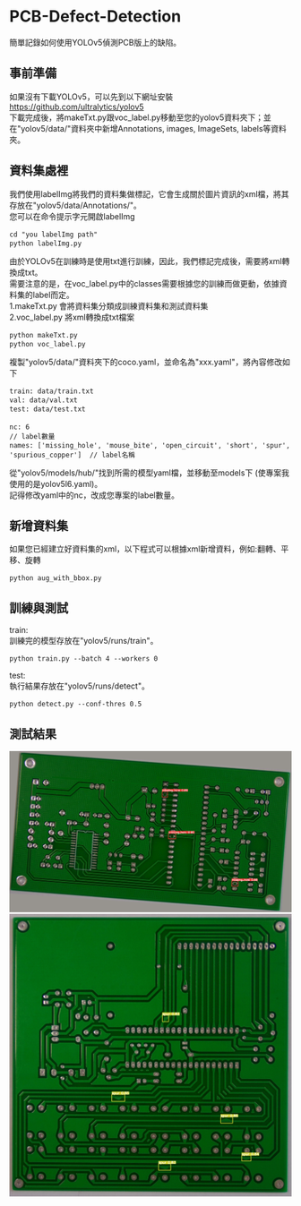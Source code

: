 # PCB-Defect-Detection

簡單記錄如何使用YOLOv5偵測PCB版上的缺陷。
## 事前準備
如果沒有下載YOLOv5，可以先到以下網址安裝\
https://github.com/ultralytics/yolov5 \
下載完成後，將makeTxt.py跟voc_label.py移動至您的yolov5資料夾下；並在"yolov5/data/"資料夾中新增Annotations, images, ImageSets, labels等資料夾。

## 資料集處裡
我們使用labelImg將我們的資料集做標記，它會生成關於圖片資訊的xml檔，將其存放在"yolov5/data/Annotations/"。\
您可以在命令提示字元開啟labelImg
```
cd "you labelImg path"
python labelImg.py
```
由於YOLOv5在訓練時是使用txt進行訓練，因此，我們標記完成後，需要將xml轉換成txt。\
需要注意的是，在voc_label.py中的classes需要根據您的訓練而做更動，依據資料集的label而定。\
1.makeTxt.py 會將資料集分類成訓練資料集和測試資料集\
2.voc_label.py 將xml轉換成txt檔案
```
python makeTxt.py
python voc_label.py
```

複製"yolov5/data/"資料夾下的coco.yaml，並命名為"xxx.yaml"，將內容修改如下
```
train: data/train.txt
val: data/val.txt
test: data/test.txt

nc: 6                                                                                      // label數量
names: ['missing_hole', 'mouse_bite', 'open_circuit', 'short', 'spur', 'spurious_copper']  // label名稱
```

從"yolov5/models/hub/"找到所需的模型yaml檔，並移動至models下 (使專案我使用的是yolov5l6.yaml)。\
記得修改yaml中的nc，改成您專案的label數量。

## 新增資料集
如果您已經建立好資料集的xml，以下程式可以根據xml新增資料，例如:翻轉、平移、旋轉
```
python aug_with_bbox.py
```

## 訓練與測試
train:\
訓練完的模型存放在"yolov5/runs/train"。
```
python train.py --batch 4 --workers 0
```

test:\
執行結果存放在"yolov5/runs/detect"。
```
python detect.py --conf-thres 0.5
```

## 測試結果
![](./images/test1.jpg)
![](./images/test2.jpg)
